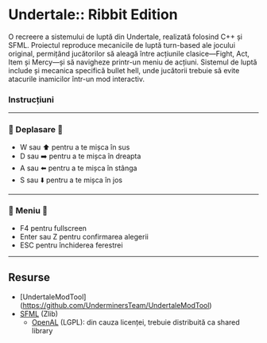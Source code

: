 # Undertale:: Ribbit Edition
O recreere a sistemului de luptă din Undertale, 
realizată folosind C++ și SFML. Proiectul reproduce 
mecanicile de luptă turn-based ale jocului original, 
permițând jucătorilor să aleagă între acțiunile clasice—Fight, 
Act, Item și Mercy—și să navigheze printr-un meniu de acțiuni. 
Sistemul de luptă include și mecanica specifică bullet hell, 
unde jucătorii trebuie să evite atacurile inamicilor într-un mod 
interactiv.

### Instrucțiuni
---
### 🐸 Deplasare 🐸
- W sau ⬆️ pentru a te mișca în sus
- D sau ➡️ pentru a te mișca în dreapta
- A sau ⬅️ pentru a te mișca în stânga
- S sau ⬇️ pentru a te mișca în jos
---
### 👾 Meniu 👾
- F4 pentru fullscreen
- Enter sau Z pentru confirmarea alegerii
- ESC pentru închiderea ferestrei

---

## Resurse
- [UndertaleModTool] (https://github.com/UnderminersTeam/UndertaleModTool)
- [SFML](https://github.com/SFML/SFML/tree/2.6.1) (Zlib)
  - [OpenAL](https://openal-soft.org/) (LGPL): din cauza licenței, trebuie distribuită ca shared library
